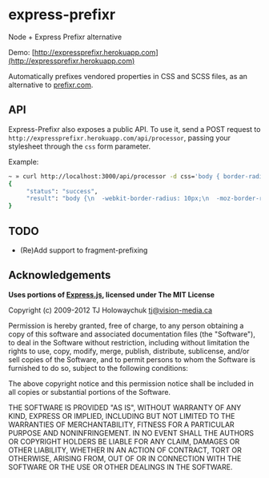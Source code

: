 express-prefixr
===============

Node + Express Prefixr alternative

Demo: [http://expressprefixr.herokuapp.com](http://expressprefixr.herokuapp.com)

Automatically prefixes vendored properties in CSS and SCSS files, as an alternative
to [prefixr.com](http://prefixr.com).

API
-----
Express-Prefixr also exposes a public API. To use it, send a POST request to `http://expressprefixr.herokuapp.com/api/processor`, passing your stylesheet through the `css` form parameter.

Example:

```bash
~ » curl http://localhost:3000/api/processor -d css='body { border-radius: 10px; }'
{
     "status": "success",
     "result": "body {\n  -webkit-border-radius: 10px;\n  -moz-border-radius: 10px;\n  -ms-border radius: 10px;\n  -o-border-radius: 10px;\n  border-radius: 10px;\n}"
}
```

TODO
-----
* (Re)Add support to fragment-prefixing

Acknowledgements
----------------
**Uses portions of [Express.js](http://expressjs.com), licensed under The MIT License**

Copyright (c) 2009-2012 TJ Holowaychuk <tj@vision-media.ca>

Permission is hereby granted, free of charge, to any person obtaining a copy
of this software and associated documentation files (the "Software"), to deal
in the Software without restriction, including without limitation the rights
to use, copy, modify, merge, publish, distribute, sublicense, and/or sell
copies of the Software, and to permit persons to whom the Software is
furnished to do so, subject to the following conditions:

The above copyright notice and this permission notice shall be included in all
copies or substantial portions of the Software.

THE SOFTWARE IS PROVIDED "AS IS", WITHOUT WARRANTY OF ANY KIND, EXPRESS OR
IMPLIED, INCLUDING BUT NOT LIMITED TO THE WARRANTIES OF MERCHANTABILITY,
FITNESS FOR A PARTICULAR PURPOSE AND NONINFRINGEMENT. IN NO EVENT SHALL THE
AUTHORS OR COPYRIGHT HOLDERS BE LIABLE FOR ANY CLAIM, DAMAGES OR OTHER
LIABILITY, WHETHER IN AN ACTION OF CONTRACT, TORT OR OTHERWISE, ARISING FROM,
OUT OF OR IN CONNECTION WITH THE SOFTWARE OR THE USE OR OTHER DEALINGS IN THE
SOFTWARE.